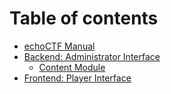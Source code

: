 # Table of contents

* [echoCTF Manual](README.md)
* [Backend: Administrator Interface](backend.md)
  * [Content Module](backend/content-module.md)
* [Frontend: Player Interface](frontend.md)
